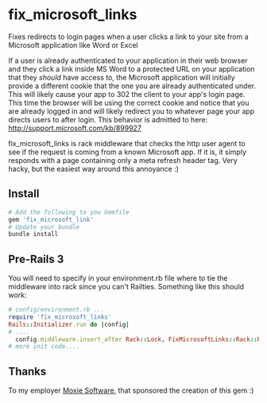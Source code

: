 fix_microsoft_links
===================

Fixes redirects to login pages when a user clicks a link to your site from a Microsoft application like Word or Excel

If a user is already authenticated to your application in their web browser and they click a link inside MS Word to a protected URL on your application that they *should* have access to, the Microsoft application will initially provide a different cookie that the one you are already authenticated under.  This will likely cause your app to 302 the client to your app's login page.  This time the browser will be using the correct cookie and notice that you are already logged in and will likely redirect you to whatever page your app directs users to after login.  This behavior is admitted to here: http://support.microsoft.com/kb/899927

fix_microsoft_links is rack middleware that checks the http user agent to see if the request is coming from a known Microsoft app.  If it is, it simply responds with a page containing only a meta refresh header tag.  Very hacky, but the easiest way around this annoyance :)

## Install 

``` ruby
# Add the following to you Gemfile
gem 'fix_microsoft_link'
# Update your bundle
bundle install
```

## Pre-Rails 3

You will need to specify in your environment.rb file where to tie the middleware into rack since you can't Railties.  Something like this should work:

``` ruby
# config/environment.rb ...
require 'fix_microsoft_links'
Rails::Initializer.run do |config|
# ....
  config.middleware.insert_after Rack::Lock, FixMicrosoftLinks::Rack::Response
# more init code....
```

## Thanks

To my employer [Moxie Software][moxiesoft], that sponsored the creation of this gem :)

[moxiesoft]: http://www.moxiesoft.com/